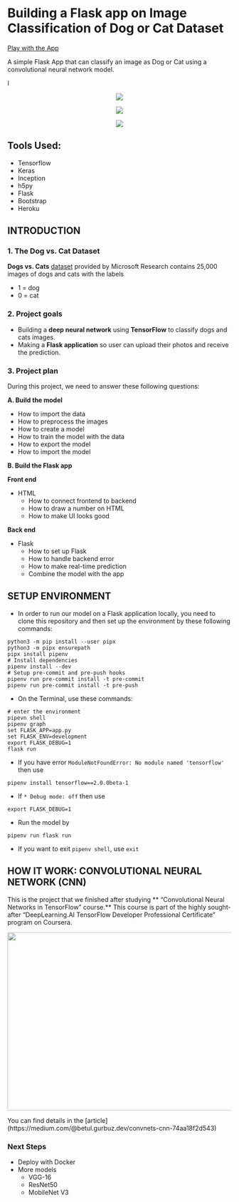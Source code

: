 # Building a Flask app on Image Classification of Dog or Cat Dataset

[Play with the App]()

A simple Flask App that can classify an image as Dog or Cat using a convolutional neural network model.

I

<p align="center">

<img src='static/img/home.png'>

</p>

<p align="center">

<img src='static/img/predict.png'>

</p>

<p align="center">

<img src='static/img/prediction.png'>

</p>

## Tools Used:

* Tensorflow
* Keras
* Inception
* h5py
* Flask
* Bootstrap
* Heroku

## INTRODUCTION

### 1. The Dog vs. Cat Dataset

**Dogs vs. Cats** [dataset](https://www.kaggle.com/c/dogs-vs-cats/data) provided by  Microsoft Research contains 25,000 images of dogs and cats with the labels

* 1 = dog
* 0 = cat

### 2. Project goals

- Building a **deep neural network** using **TensorFlow** to classify dogs and cats images.
- Making a **Flask application** so user can upload their photos and receive the prediction.

### 3. Project plan

During this project, we need to answer these following questions:

**A. Build the model**

- How to import the data
- How to preprocess the images
- How to create a model
- How to train the model with the data
- How to export the model
- How to import the model

**B. Build the Flask app**

**Front end**

- HTML
  - How to connect frontend to backend
  - How to draw a number on HTML
  - How to make UI looks good

**Back end**

- Flask
  - How to set up Flask
  - How to handle backend error
  - How to make real-time prediction
  - Combine the model with the app

## SETUP ENVIRONMENT

* In order to run our model on a Flask application locally, you need to clone this repository and then set up the environment by these following commands:

```shell
python3 -m pip install --user pipx
python3 -m pipx ensurepath
pipx install pipenv
# Install dependencies
pipenv install --dev
# Setup pre-commit and pre-push hooks
pipenv run pre-commit install -t pre-commit
pipenv run pre-commit install -t pre-push
```

* On the Terminal, use these commands:

```
# enter the environment
pipevn shell
pipenv graph
set FLASK_APP=app.py
set FLASK_ENV=development
export FLASK_DEBUG=1
flask run
```

* If you have error `ModuleNotFoundError: No module named 'tensorflow'` then use

```
pipenv install tensorflow==2.0.0beta-1
```

* If  `* Debug mode: off` then use

```
export FLASK_DEBUG=1
```

* Run the model by

```shell
pipenv run flask run
```

* If you want to exit `pipenv shell`, use `exit`

## HOW IT WORK: CONVOLUTIONAL NEURAL NETWORK (CNN)

This is the project that we finished after studying ** “Convolutional Neural Networks in TensorFlow” course.**
This course is part of the highly sought-after “DeepLearning.AI TensorFlow Developer Professional Certificate” program on Coursera.

<p align="center">
  <img width="760" height="400" src="https://miro.medium.com/max/1838/1*oB3S5yHHhvougJkPXuc8og.gif">
</p>
You can find details in the [article](https://medium.com/@betul.gurbuz.dev/convnets-cnn-74aa18f2d543)

### Next Steps

* Deploy with Docker
* More models
  * VGG-16
  * ResNet50
  * MobileNet V3

